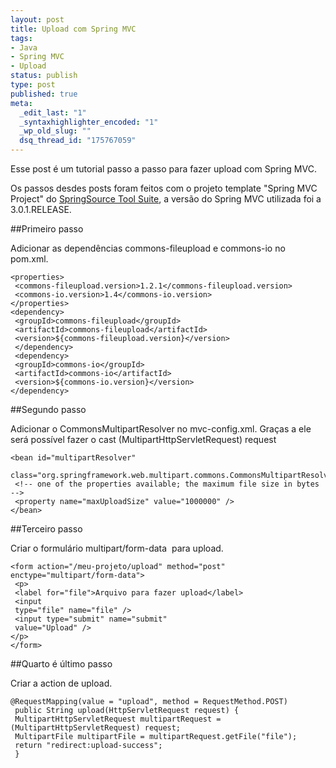 ```yaml
--- 
layout: post
title: Upload com Spring MVC
tags: 
- Java
- Spring MVC
- Upload
status: publish
type: post
published: true
meta: 
  _edit_last: "1"
  _syntaxhighlighter_encoded: "1"
  _wp_old_slug: ""
  dsq_thread_id: "175767059"
---
```

Esse post é um tutorial passo a passo para fazer upload com Spring MVC.

Os passos desdes posts foram feitos com o projeto template "Spring MVC Project" do [SpringSource Tool Suite](http://pablocantero.com/blog/2010/08/27/springsource-tools-suite-e-nao-e-que-e-bom/), a versão do Spring MVC utilizada foi a 3.0.1.RELEASE.

##Primeiro passo

Adicionar as dependências commons-fileupload e commons-io no pom.xml.

    <properties>
     <commons-fileupload.version>1.2.1</commons-fileupload.version>
     <commons-io.version>1.4</commons-io.version>
    </properties>
    <dependency>
     <groupId>commons-fileupload</groupId>
     <artifactId>commons-fileupload</artifactId>
     <version>${commons-fileupload.version}</version>
     </dependency>
     <dependency>
     <groupId>commons-io</groupId>
     <artifactId>commons-io</artifactId>
     <version>${commons-io.version}</version>
    </dependency>

##Segundo passo

Adicionar o CommonsMultipartResolver no mvc-config.xml. Graças a ele será possível fazer o cast (MultipartHttpServletRequest) request


    <bean id="multipartResolver"
     class="org.springframework.web.multipart.commons.CommonsMultipartResolver">
     <!-- one of the properties available; the maximum file size in bytes -->
     <property name="maxUploadSize" value="1000000" />
    </bean>

##Terceiro passo

Criar o formulário multipart/form-data  para upload.

    <form action="/meu-projeto/upload" method="post" enctype="multipart/form-data">
     <p>
     <label for="file">Arquivo para fazer upload</label>
     <input
     type="file" name="file" />
     <input type="submit" name="submit"
     value="Upload" />
    </p>
    </form>

##Quarto é último passo

Criar a action de upload.

    @RequestMapping(value = "upload", method = RequestMethod.POST)
     public String upload(HttpServletRequest request) {
     MultipartHttpServletRequest multipartRequest = (MultipartHttpServletRequest) request;
     MultipartFile multipartFile = multipartRequest.getFile("file");
     return "redirect:upload-success";
     }

